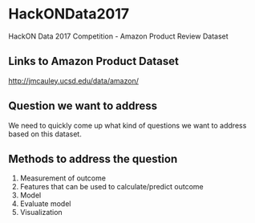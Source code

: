 # HackONData2017
HackON Data 2017 Competition - Amazon Product Review Dataset

## Links to Amazon Product Dataset
http://jmcauley.ucsd.edu/data/amazon/

## Question we want to address
We need to quickly come up what kind of questions we want to address based on this dataset.

## Methods to address the question
   1. Measurement of outcome   
   2. Features that can be used to calculate/predict outcome   
   3. Model   
   4. Evaluate model   
   5. Visualization   
